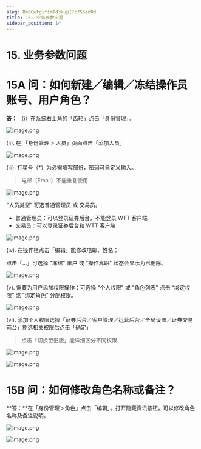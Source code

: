 ```yaml
---
slug: Do6GwtgifimTd3kupI7c7SSenDd
title: 15. 业务参数问题
sidebar_position: 14
---
```



# 15. 业务参数问题


# 15A 问：如何新建／编辑／冻结操作员账号、用户角色？


**答：** （i）在系统右上角的「齿轮」点击「身份管理」。


![image.png](/assets/bdc07cbae264d652176e434245442cd7.png)


(ii). 在 「身份管理 > 人员」页面点击「添加人员」


![image.png](/assets/225861b85789ea1557f0284b5c092644.png)


(iii). 打星号（*）为必需填写部份，密码可自定义输入。

> 电邮（Email）不能重复使用

![image.png](/assets/b8a7d7a3fcb0b2741211d8153b533c45.png)


“人员类型” 可选普通管理员 或 交易员。

- 普通管理员：可以登录证券后台，不能登录 WTT 客户端
- 交易员：可以登录证券后台和 WTT 客户端

![image.png](/assets/91e5968f09fed8830fcfa55e12f497e5.png)


(iv). 在操作栏点击「编辑」能修改电邮、姓名；


点击「...」可选择 "冻结" 账户 或 "操作离职" 状态会显示为已删除。


![image.png](/assets/1702fdc0e8102adbe49ca157ea4bd1da.png)


(v). 需要为用户添加权限操作：可选择 "个人权限" 或 "角色列表" 点击 “绑定权限” 或 ”绑定角色” 分配权限。


![image.png](/assets/79aa111f549804fc5d783eddf496b125.png)


(vi). 添加个人权限选择「证券后台／客户管理／运营后台／全局设置／证券交易前台」剔选相关权限后点击「确定」

> 点击「切换至旧版」能详细区分不同权限

![image.png](/assets/970630ae46e59c5d14cdf38b6b3b7cff.png)


![image.png](/assets/2eb993ef563d2da9397fbfc143d1677e.png)


# 15B 问：如何修改角色名称或备注？


**答：**在「身份管理＞角色」点击「编辑」。打开隐藏资讯按钮，可以修改角色名称及备注说明。


![image.png](/assets/da371014bff59ef96a806c53f8d917a7.png)


![image.png](/assets/3ecc11a5568274b44b965d7463b390a1.png)

